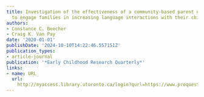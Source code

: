 ```yaml
---
title: Investigation of the effectiveness of a community-based parent education program
  to engage families in increasing language interactions with their children
authors:
- Constance C. Beecher
- Craig K. Van Pay
date: '2020-01-01'
publishDate: '2024-10-10T14:22:46.557151Z'
publication_types:
- article-journal
publication: '*Early Childhood Research Quarterly*'
links:
- name: URL
  url: 
    http://myaccess.library.utoronto.ca/login?qurl=https://www.proquest.com/docview/2500010146?accountid=14771&bdid=38384&_bd=OlYGgRdiGp6UN3FWKO1oA7yx4Z8%3D
---
```

